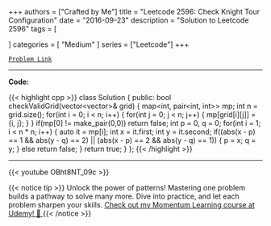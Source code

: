 
+++
authors = ["Crafted by Me"]
title = "Leetcode 2596: Check Knight Tour Configuration"
date = "2016-09-23"
description = "Solution to Leetcode 2596"
tags = [
    
]
categories = [
    "Medium"
]
series = ["Leetcode"]
+++



[`Problem Link`](https://leetcode.com/problems/check-knight-tour-configuration/description/)

---

**Code:**

{{< highlight cpp >}}
class Solution {
public:
    bool checkValidGrid(vector<vector<int>>& grid) {
        map<int, pair<int, int>> mp;
        int n = grid.size();
        for(int i = 0; i < n; i++) {
            for(int j = 0; j < n; j++) {
                mp[grid[i][j]] = {i, j};
            }
        }
        if(mp[0] != make_pair(0,0)) return false;
        int p = 0, q = 0;
        for(int i = 1; i < n * n; i++) {
            auto it = mp[i];
            int x = it.first;
            int y = it.second;
            if((abs(x - p) == 1 && abs(y - q) == 2) ||
               (abs(x - p) == 2 && abs(y - q) == 1)) {
                p = x;
                q = y;
            } else return false;
        }
        return true;
    }
};
{{< /highlight >}}


---
{{< youtube OBht8NT_09c >}}

{{< notice tip >}}
Unlock the power of patterns! Mastering one problem builds a pathway to solve many more. Dive into practice, and let each problem sharpen your skills. [Check out my Momentum Learning course at Udemy! 🚀 ](https://www.udemy.com/course/algorithms-and-data-structures-in-cpp/)
{{< /notice >}}

